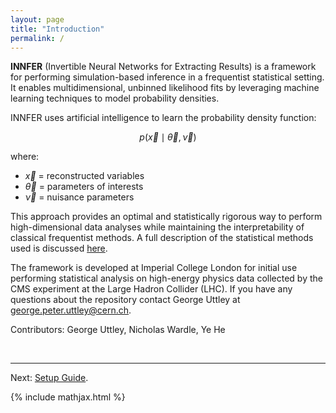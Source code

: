 ```yaml
---
layout: page
title: "Introduction"
permalink: /
---
```


**INNFER** (Invertible Neural Networks for Extracting Results) is a framework for performing simulation-based inference in a frequentist statistical setting.  It enables multidimensional, unbinned likelihood fits by leveraging machine learning techniques to model probability densities.  

INNFER uses artificial intelligence to learn the probability density function:

$$
p(\vec{x} \mid \vec{\theta}, \vec{\nu})
$$

where:
- $\vec{x}$ = reconstructed variables  
- $\vec{\theta}$ = parameters of interests 
- $\vec{\nu}$ = nuisance parameters  

This approach provides an optimal and statistically rigorous way to perform high-dimensional data analyses while maintaining the interpretability of classical frequentist methods. A full description of the statistical methods used is discussed [here](statistics.md).

The framework is developed at Imperial College London for initial use performing statistical analysis on high-energy physics data collected by the CMS experiment at the Large Hadron Collider (LHC). If you have any questions about the repository contact George Uttley at george.peter.uttley@cern.ch.

Contributors: George Uttley, Nicholas Wardle, Ye He

<br>

---

Next: [Setup Guide](setup.md).


{% include mathjax.html %}